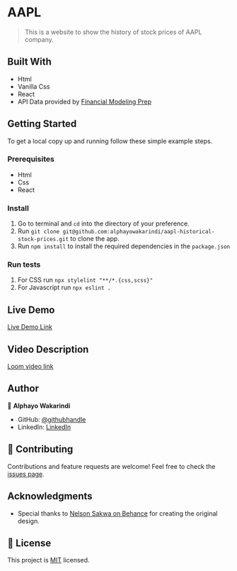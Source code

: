 # AAPL

> This is a website to show the history of stock prices of AAPL company.


## Built With

- Html
- Vanilla Css
- React
- API Data provided by [Financial Modeling Prep]( https://financialmodelingprep.com/developer/docs/)

## Getting Started

To get a local copy up and running follow these simple example steps.

### Prerequisites
- Html
- Css
- React


### Install
1. Go to terminal and ```cd``` into the directory of your preference.
2. Run `git clone git@github.com:alphayowakarindi/aapl-historical-stock-prices.git` to clone the app.
3. Run `npm install` to install the required dependencies in the `package.json`

### Run tests
1. For CSS run `npx stylelint "**/*.{css,scss}"`
2. For Javascript run `npx eslint .`

## Live Demo

[Live Demo Link](https://aapl-historical-stock-prices.netlify.app/)

## Video Description

[Loom video link](https://www.loom.com/share/0e8a733f9b644c45a08e162d1ed9b39f)

## Author

👤 **Alphayo Wakarindi**

- GitHub: [@githubhandle](https://github.com/alphayowakarindi)
- LinkedIn: [LinkedIn](https://www.linkedin.com/in/alphayo-wakarindi-15a825236/)


## 🤝 Contributing

Contributions and feature requests are welcome!
Feel free to check the [issues page](https://github.com/alphayowakarindi/aapl-historical-stock-prices/issues).


## Acknowledgments

- Special thanks to [Nelson Sakwa on Behance](https://www.behance.net/sakwadesignstudio) for creating the original design.

## 📝 License

This project is [MIT](./MIT.md) licensed.
